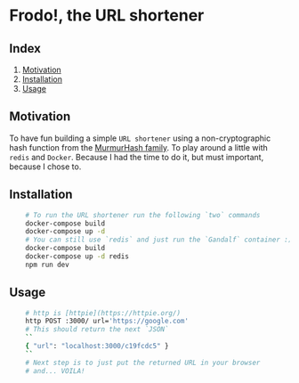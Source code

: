 # Frodo!, the URL shortener

## Index

1. [Motivation](#motivation)
2. [Installation](#installation)
3. [Usage](#usage)

## Motivation

To have fun building a simple `URL shortener` using a non-cryptographic hash
function from the [MurmurHash family](https://github.com/aappleby/smhasher). To play
around a little with `redis` and `Docker`. Because I had the time to do it, but must important, because I chose to.

## Installation

```sh
    # To run the URL shortener run the following `two` commands
    docker-compose build
    docker-compose up -d
    # You can still use `redis` and just run the `Gandalf` container :)
    docker-compose build
    docker-compose up -d redis
    npm run dev
```

## Usage

```sh
    # http is [httpie](https://httpie.org/)
    http POST :3000/ url='https://google.com'
    # This should return the next `JSON`
    ``
    { "url": "localhost:3000/c19fcdc5" }
    ``
    # Next step is to just put the returned URL in your browser
    # and... VOILA!
```
